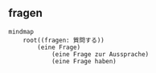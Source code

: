 ## fragen

```mermaid
mindmap
    root((fragen: 質問する))
        (eine Frage)
            (eine Frage zur Aussprache)
            (eine Frage haben)
```
